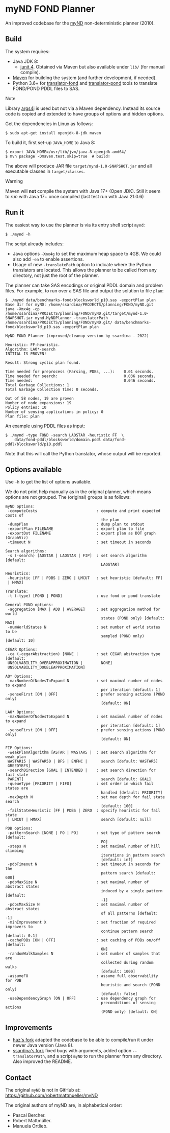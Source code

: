 # myND FOND Planner

An improved codebase for the [myND](https://github.com/robertmattmueller/myND) non-deterministic planner (2010).

## Build

The system requires:

* Java JDK 8:
  * [junit 4](https://junit.org/junit4/). Obtained via Maven but also available under `lib/` (for manual compile).
* [Maven](https://maven.apache.org/) for building the system (and further development, if needed).
* Python 3.6+ for [translator-fond](/translator-fond/) and [translator-pond](/translator-pond/) tools to translate FOND/POND PDDL files to SAS.

> [!NOTE]
> Library [args4j](https://args4j.kohsuke.org/) is used but not via a Maven dependency. Instead its source code is copied and extended to have groups of options and hidden options.

Get the dependencies in Linux as follows:

```shell
$ sudo apt-get install openjdk-8-jdk maven
```

To build it, first set-up `JAVA_HOME` to Java 8:

```shell
$ export JAVA_HOME=/usr/lib/jvm/java-8-openjdk-amd64/ 
$ mvn package -Dmaven.test.skip=true  # build!
```

The above will produce JAR file `target/mynd-1.0-SNAPSHOT.jar` and all executable classes in `target/classes`.

> [!WARNING]
> Maven will **not** compile the system with Java 17+ (Open JDK). Still it seem to *run* with Java 17+ once compiled (last test run with Java 21.0.6)

## Run it

The easiest way to use the planner is via its entry shell script `mynd`:

```shell
$ ./mynd -h 
```

The script already includes:

* Java options `-Xmx4g` to set the maximum heap space to 4GB. We could also add `-ea` to enable assertions.
* Usage of new `-translatePath` option to indicate where the Python translators are located. This allows the planner to be called from any directory, not just the root of the planner.

The planner can take SAS encodings or original PDDL domain and problem files. For example, to run over a SAS file and output the solution to file `plan`:

```shell
$ ./mynd data/benchmarks-fond/blocksworld_p10.sas -exportPlan plan
Base dir for myND: /home/ssardina/PROJECTS/planning/FOND/myND.git
java -Xmx4g -cp /home/ssardina/PROJECTS/planning/FOND/myND.git/target/mynd-1.0-SNAPSHOT.jar mynd.MyNDPlanner -translatorPath /home/ssardina/PROJECTS/planning/FOND/myND.git/ data/benchmarks-fond/blocksworld_p10.sas -exportPlan plan

MyND FOND Planner (improved/cleanup version by ssardina - 2022)

Heuristic: FF-heuristic.
Algorithm: LAO*-search
INITIAL IS PROVEN!

Result: Strong cyclic plan found.

Time needed for preprocess (Parsing, PDBs, ...):    0.01 seconds.
Time needed for search:                             0.036 seconds.
Time needed:                                        0.046 seconds.
Total Garbage Collections: 1
Total Garbage Collection Time: 0 seconds.

Out of 58 nodes, 19 are proven
Number of node expansions: 19
Policy entries: 10
Number of sensing applications in policy: 0
Plan file: plan
```

An example using PDDL files as input:

```shell
$ ./mynd -type FOND -search LAOSTAR -heuristic FF  \
    data/fond-pddl/blocksworld/domain.pddl data/fond-pddl/blocksworld/p10.pddl
```

Note that this will call the Python translator, whose output will be reported.

## Options available

Use `-h`  to get the list of options available.

We do not print help manually as in the original planner, which means options are not grouped. The (original) groups is as follows:

```shell
myND options:
 -computeCosts                          : compute and print expected costs of
                                          the plan
 -dumpPlan                              : dump plan to stdout
 -exportPlan FILENAME                   : export plan to file
 -exportDot FILENAME                    : export plan as DOT graph (GraphViz)
 -timeout N                             : set timeout in seconds

Search algorithms:
 -s (-search) [AOSTAR | LAOSTAR | FIP]  : set search algorithm [default:
                                          LAOSTAR]

Heuristics:
 -heuristic [FF | PDBS | ZERO | LMCUT   : set heuristic [default: FF]
 | HMAX]                                   

Translate:
 -t (-type) [FOND | POND]               : use fond or pond translate

General POND options:
 -aggregation [MAX | ADD | AVERAGE]     : set aggregation method for world
                                          states (POND only) [default: MAX]
 -numWorldStates N                      : set number of world states to be
                                          sampled (POND only) [default: 10]

CEGAR Options:
 -ca (-cegarAbstraction) [NONE |        : set CEGAR abstraction type [default:
 UNSOLVABILITY_OVERAPPROXIMATION |        NONE]
 UNSOLVABILITY_DOUBLEAPPROXIMATION]        

AO* Options:
 -maxNumberOfNodesToExpand N            : set maximal number of nodes to expand
                                          per iteration [default: 1]
 -senseFirst [ON | OFF]                 : prefer sensing actions (POND only)
                                          [default: ON]

LAO* Options:
 -maxNumberOfNodesToExpand N            : set maximal number of nodes to expand
                                          per iteration [default: 1]
 -senseFirst [ON | OFF]                 : prefer sensing actions (POND only)
                                          [default: ON]

FIP Options:
 -weakPlanAlgorithm [ASTAR | WASTAR5 |  : set search algorithm for weak plan
 WASTAR15 | WASTAR50 | BFS | ENFHC |      search [default: WASTAR5]
 GREEDYBFS]                                
 -searchDirection [GOAL | INTENDED |    : set search direction for fail state
 PARENT]                                  search [default: GOAL]
 -queueType [PRIORITY | FIFO]           : set order in which fail states are
                                          handled [default: PRIORITY]
 -maxDepth N                            : set max depth for fail state search
                                          [default: 100]
 -failStateHeuristic [FF | PDBS | ZERO  : specify heuristic for fail state
 | LMCUT | HMAX]                          search [default: null]

PDB options:
 -patternSearch [NONE | FO | PO]        : set type of pattern search [default:
                                          FO]
 -steps N                               : set maximal number of hill climbing
                                          iterations in pattern search
                                          [default: inf]
 -pdbTimeout N                          : set timeout in seconds for the
                                          pattern search [default: 600]
 -pdbMaxSize N                          : set maximal number of abstract states
                                          induced by a single pattern [default:
                                          -1]
 -pdbsMaxSize N                         : set maximal number of abstract states
                                          of all patterns [default: -1]
 -minImprovement X                      : set fraction of required improvers to
                                          continue pattern search [default: 0.1]
 -cachePDBs [ON | OFF]                  : set caching of PDBs on/off [default:
                                          ON]
 -randomWalkSamples N                   : set number of samples that are
                                          collected during random walks
                                          [default: 1000]
 -assumeFO                              : assume full observability for PDB
                                          heuristic and search (POND only)
                                          [default: false]
 -useDependencyGraph [ON | OFF]         : use dependency graph for
                                          preconditions of sensing actions
                                          (POND only) [default: ON]
```

## Improvements

- [haz's fork](https://github.com/haz/myND) adapted the codebase to be able to compile/run it under newer Java version (Java 8).
- [ssardina's fork](https://github.com/ssardina-planning/myND) fixed bugs with arguments, added option `--translatorPath`, and a script `myND` to run the planner from any directory. Also improved the README.

## Contact

The original `myND` is not in GitHub at: https://github.com/robertmattmueller/myND

The original authors of myND are, in alphabetical order:

 * Pascal Bercher.
 * Robert Mattmüller.
 * Manuela Ortlieb.